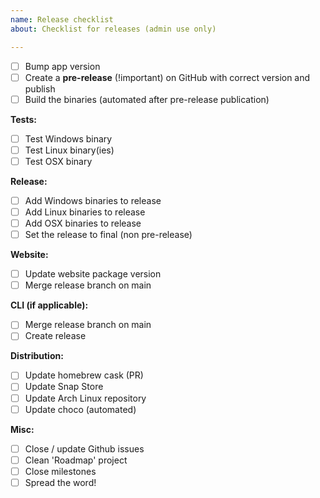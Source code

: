 ```yaml
---
name: Release checklist
about: Checklist for releases (admin use only)

---
```


- [ ] Bump app version
- [ ] Create a **pre-release** (!important) on GitHub with correct version and publish
- [ ] Build the binaries (automated after pre-release publication)

**Tests:**
- [ ] Test Windows binary
- [ ] Test Linux binary(ies)
- [ ] Test OSX binary

**Release:**
- [ ] Add Windows binaries to release
- [ ] Add Linux binaries to release
- [ ] Add OSX binaries to release
- [ ] Set the release to final (non pre-release)

**Website:**
- [ ] Update website package version
- [ ] Merge release branch on main

**CLI (if applicable):**
- [ ] Merge release branch on main
- [ ] Create release

**Distribution:**
- [ ] Update homebrew cask (PR)
- [ ] Update Snap Store
- [ ] Update Arch Linux repository
- [ ] Update choco (automated)

**Misc:**
- [ ] Close / update Github issues
- [ ] Clean 'Roadmap' project
- [ ] Close milestones
- [ ] Spread the word!
